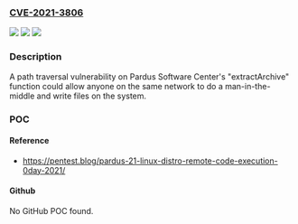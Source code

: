 ### [CVE-2021-3806](https://cve.mitre.org/cgi-bin/cvename.cgi?name=CVE-2021-3806)
![](https://img.shields.io/static/v1?label=Product&message=Pardus%20Software%20Center&color=blue)
![](https://img.shields.io/static/v1?label=Version&message=%3C%200.1.0~beta10%20&color=brighgreen)
![](https://img.shields.io/static/v1?label=Vulnerability&message=CWE-22%20Improper%20Limitation%20of%20a%20Pathname%20to%20a%20Restricted%20Directory%20('Path%20Traversal')&color=brighgreen)

### Description

A path traversal vulnerability on Pardus Software Center's "extractArchive" function could allow anyone on the same network to do a man-in-the-middle and write files on the system.

### POC

#### Reference
- https://pentest.blog/pardus-21-linux-distro-remote-code-execution-0day-2021/

#### Github
No GitHub POC found.

